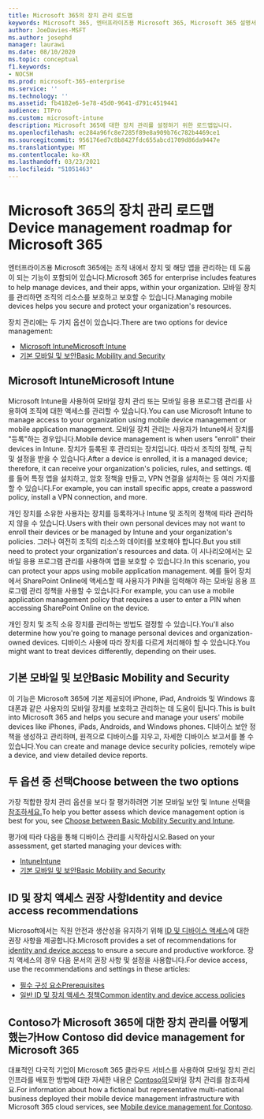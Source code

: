 ```yaml
---
title: Microsoft 365의 장치 관리 로드맵
keywords: Microsoft 365, 엔터프라이즈용 Microsoft 365, Microsoft 365 설명서, 모바일 장치 관리, Intune
author: JoeDavies-MSFT
ms.author: josephd
manager: laurawi
ms.date: 08/10/2020
ms.topic: conceptual
f1.keywords:
- NOCSH
ms.prod: microsoft-365-enterprise
ms.service: ''
ms.technology: ''
ms.assetid: fb4182e6-5e78-45d0-9641-d791c4519441
audience: ITPro
ms.custom: microsoft-intune
description: Microsoft 365에 대한 장치 관리를 설정하기 위한 로드맵입니다.
ms.openlocfilehash: ec284a96fc8e7285f89e8a909b76c782b4469ce1
ms.sourcegitcommit: 956176ed7c8b8427fdc655abcd1709d86da9447e
ms.translationtype: MT
ms.contentlocale: ko-KR
ms.lasthandoff: 03/23/2021
ms.locfileid: "51051463"
---
```

# <a name="device-management-roadmap-for-microsoft-365"></a><span data-ttu-id="fdaf9-104">Microsoft 365의 장치 관리 로드맵</span><span class="sxs-lookup"><span data-stu-id="fdaf9-104">Device management roadmap for Microsoft 365</span></span>

<span data-ttu-id="fdaf9-105">엔터프라이즈용 Microsoft 365에는 조직 내에서 장치 및 해당 앱을 관리하는 데 도움이 되는 기능이 포함되어 있습니다.</span><span class="sxs-lookup"><span data-stu-id="fdaf9-105">Microsoft 365 for enterprise includes features to help manage devices, and their apps, within your organization.</span></span> <span data-ttu-id="fdaf9-106">모바일 장치를 관리하면 조직의 리소스를 보호하고 보호할 수 있습니다.</span><span class="sxs-lookup"><span data-stu-id="fdaf9-106">Managing mobile devices helps you secure and protect your organization's resources.</span></span>

<span data-ttu-id="fdaf9-107">장치 관리에는 두 가지 옵션이 있습니다.</span><span class="sxs-lookup"><span data-stu-id="fdaf9-107">There are two options for device management:</span></span>

- [<span data-ttu-id="fdaf9-108">Microsoft Intune</span><span class="sxs-lookup"><span data-stu-id="fdaf9-108">Microsoft Intune</span></span>](#microsoft-intune)
- [<span data-ttu-id="fdaf9-109">기본 모바일 및 보안</span><span class="sxs-lookup"><span data-stu-id="fdaf9-109">Basic Mobility and Security</span></span>](#basic-mobility-and-security)

## <a name="microsoft-intune"></a><span data-ttu-id="fdaf9-110">Microsoft Intune</span><span class="sxs-lookup"><span data-stu-id="fdaf9-110">Microsoft Intune</span></span>

<span data-ttu-id="fdaf9-111">Microsoft Intune을 사용하여 모바일 장치 관리 또는 모바일 응용 프로그램 관리를 사용하여 조직에 대한 액세스를 관리할 수 있습니다.</span><span class="sxs-lookup"><span data-stu-id="fdaf9-111">You can use Microsoft Intune to manage access to your organization using mobile device management or mobile application management.</span></span> <span data-ttu-id="fdaf9-112">모바일 장치 관리는 사용자가 Intune에서 장치를 "등록"하는 경우입니다.</span><span class="sxs-lookup"><span data-stu-id="fdaf9-112">Mobile device management is when users "enroll" their devices in Intune.</span></span> <span data-ttu-id="fdaf9-113">장치가 등록된 후 관리되는 장치입니다. 따라서 조직의 정책, 규칙 및 설정을 받을 수 있습니다.</span><span class="sxs-lookup"><span data-stu-id="fdaf9-113">After a device is enrolled, it is a managed device; therefore, it can receive your organization's  policies, rules, and settings.</span></span> <span data-ttu-id="fdaf9-114">예를 들어 특정 앱을 설치하고, 암호 정책을 만들고, VPN 연결을 설치하는 등 여러 가지를 할 수 있습니다.</span><span class="sxs-lookup"><span data-stu-id="fdaf9-114">For example, you can install specific apps, create a password policy, install a VPN connection, and more.</span></span>

<span data-ttu-id="fdaf9-115">개인 장치를 소유한 사용자는 장치를 등록하거나 Intune 및 조직의 정책에 따라 관리하지 않을 수 있습니다.</span><span class="sxs-lookup"><span data-stu-id="fdaf9-115">Users with their own personal devices may not want to enroll their devices or be managed by Intune and your organization's policies.</span></span> <span data-ttu-id="fdaf9-116">그러나 여전히 조직의 리소스와 데이터를 보호해야 합니다.</span><span class="sxs-lookup"><span data-stu-id="fdaf9-116">But you still need to protect your organization's resources and data.</span></span> <span data-ttu-id="fdaf9-117">이 시나리오에서는 모바일 응용 프로그램 관리를 사용하여 앱을 보호할 수 있습니다.</span><span class="sxs-lookup"><span data-stu-id="fdaf9-117">In this scenario, you can protect your apps using mobile application management.</span></span> <span data-ttu-id="fdaf9-118">예를 들어 장치에서 SharePoint Online에 액세스할 때 사용자가 PIN을 입력해야 하는 모바일 응용 프로그램 관리 정책을 사용할 수 있습니다.</span><span class="sxs-lookup"><span data-stu-id="fdaf9-118">For example, you can use a mobile application management policy that requires a user to enter a PIN when accessing SharePoint Online on the device.</span></span>

<span data-ttu-id="fdaf9-119">개인 장치 및 조직 소유 장치를 관리하는 방법도 결정할 수 있습니다.</span><span class="sxs-lookup"><span data-stu-id="fdaf9-119">You'll also determine how you're going to manage personal devices and organization-owned devices.</span></span> <span data-ttu-id="fdaf9-120">디바이스 사용에 따라 장치를 다르게 처리해야 할 수 있습니다.</span><span class="sxs-lookup"><span data-stu-id="fdaf9-120">You might want to treat devices differently, depending on their uses.</span></span>

## <a name="basic-mobility-and-security"></a><span data-ttu-id="fdaf9-121">기본 모바일 및 보안</span><span class="sxs-lookup"><span data-stu-id="fdaf9-121">Basic Mobility and Security</span></span>

<span data-ttu-id="fdaf9-122">이 기능은 Microsoft 365에 기본 제공되어 iPhone, iPad, Androids 및 Windows 휴대폰과 같은 사용자의 모바일 장치를 보호하고 관리하는 데 도움이 됩니다.</span><span class="sxs-lookup"><span data-stu-id="fdaf9-122">This is built into Microsoft 365 and helps you secure and manage your users' mobile devices like iPhones, iPads, Androids, and Windows phones.</span></span> <span data-ttu-id="fdaf9-123">디바이스 보안 정책을 생성하고 관리하며, 원격으로 디바이스를 지우고, 자세한 디바이스 보고서를 볼 수 있습니다.</span><span class="sxs-lookup"><span data-stu-id="fdaf9-123">You can create and manage device security policies, remotely wipe a device, and view detailed device reports.</span></span>

## <a name="choose-between-the-two-options"></a><span data-ttu-id="fdaf9-124">두 옵션 중 선택</span><span class="sxs-lookup"><span data-stu-id="fdaf9-124">Choose between the two options</span></span>

<span data-ttu-id="fdaf9-125">가장 적합한 장치 관리 옵션을 보다 잘 평가하려면 기본 모바일 보안 및 Intune 선택을 [참조하세요.](/office365/securitycompliance/choose-between-mdm-and-intune)</span><span class="sxs-lookup"><span data-stu-id="fdaf9-125">To help you better assess which device management option is best for you, see [Choose between Basic Mobility Security and Intune](/office365/securitycompliance/choose-between-mdm-and-intune).</span></span>

<span data-ttu-id="fdaf9-126">평가에 따라 다음을 통해 디바이스 관리를 시작하십시오.</span><span class="sxs-lookup"><span data-stu-id="fdaf9-126">Based on your assessment, get started managing your devices with:</span></span>

- [<span data-ttu-id="fdaf9-127">Intune</span><span class="sxs-lookup"><span data-stu-id="fdaf9-127">Intune</span></span>](/mem/intune/fundamentals/planning-guide)
- [<span data-ttu-id="fdaf9-128">기본 모바일 및 보안</span><span class="sxs-lookup"><span data-stu-id="fdaf9-128">Basic Mobility and Security</span></span>](https://support.microsoft.com/office/set-up-basic-mobility-and-security-dd892318-bc44-4eb1-af00-9db5430be3cd)
 
## <a name="identity-and-device-access-recommendations"></a><span data-ttu-id="fdaf9-129">ID 및 장치 액세스 권장 사항</span><span class="sxs-lookup"><span data-stu-id="fdaf9-129">Identity and device access recommendations</span></span>

<span data-ttu-id="fdaf9-130">Microsoft에서는 직원 안전과 생산성을 유지하기 위해 [ID 및 디바이스 액세스](../security/defender-365-security/microsoft-365-policies-configurations.md)에 대한 권장 사항을 제공합니다.</span><span class="sxs-lookup"><span data-stu-id="fdaf9-130">Microsoft provides a set of recommendations for [identity and device access](../security/defender-365-security/microsoft-365-policies-configurations.md) to ensure a secure and productive workforce.</span></span> <span data-ttu-id="fdaf9-131">장치 액세스의 경우 다음 문서의 권장 사항 및 설정을 사용합니다.</span><span class="sxs-lookup"><span data-stu-id="fdaf9-131">For device access, use the recommendations and settings in these articles:</span></span>

- [<span data-ttu-id="fdaf9-132">필수 구성 요소</span><span class="sxs-lookup"><span data-stu-id="fdaf9-132">Prerequisites</span></span>](../security/defender-365-security/identity-access-prerequisites.md)
- [<span data-ttu-id="fdaf9-133">일반 ID 및 장치 액세스 정책</span><span class="sxs-lookup"><span data-stu-id="fdaf9-133">Common identity and device access policies</span></span>](../security/defender-365-security/identity-access-policies.md)

## <a name="how-contoso-did-device-management-for-microsoft-365"></a><span data-ttu-id="fdaf9-134">Contoso가 Microsoft 365에 대한 장치 관리를 어떻게 했는가</span><span class="sxs-lookup"><span data-stu-id="fdaf9-134">How Contoso did device management for Microsoft 365</span></span>

<span data-ttu-id="fdaf9-135">대표적인 다국적 기업이 Microsoft 365 클라우드 서비스를 사용하여 모바일 장치 관리 인프라를 배포한 방법에 대한 자세한 내용은 [Contoso의](contoso-mdm.md)모바일 장치 관리를 참조하세요.</span><span class="sxs-lookup"><span data-stu-id="fdaf9-135">For information about how a fictional but representative multi-national business deployed their mobile device management infrastructure with Microsoft 365 cloud services, see [Mobile device management for Contoso](contoso-mdm.md).</span></span>